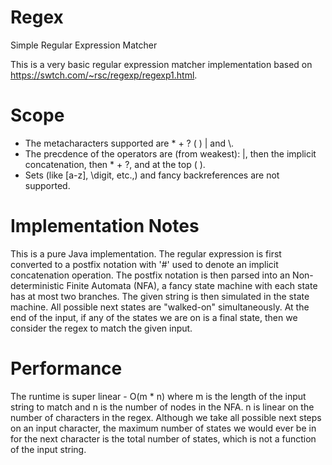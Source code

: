 # Regex
Simple Regular Expression Matcher

This is a very basic regular expression matcher implementation based on https://swtch.com/~rsc/regexp/regexp1.html.

# Scope
* The metacharacters supported are * + ? ( ) | and \\.
* The precdence of the operators are (from weakest): |, then the implicit concatenation, then * + ?, and at the top ( ).
* Sets (like [a-z], \digit, etc.,) and fancy backreferences are not supported.

# Implementation Notes
This is a pure Java implementation. The regular expression is first converted to a postfix notation with '#' used to denote an implicit concatenation operation. The postfix notation is then parsed into an Non-deterministic Finite Automata (NFA), a fancy state machine with each state has at most two branches. The given string is then simulated in the state machine. All possible next states are "walked-on" simultaneously. At the end of the input, if any of the states we are on is a final state, then we consider the regex to match the given input.

# Performance
The runtime is super linear - O(m * n) where m is the length of the input string to match and n is the number of nodes in the NFA. n is linear on the number of characters in the regex. Although we take all possible next steps on an input character, the maximum number of states we would ever be in for the next character is the total number of states, which is not a function of the input string.
